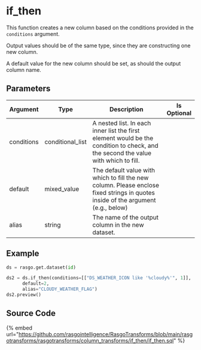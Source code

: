 

# if_then

This function creates a new column based on the conditions provided in the `conditions` argument.

Output values should be of the same type, since they are constructing one new column.

A default value for the new column should be set, as should the output column name.


## Parameters

|  Argument  |       Type       |                                                            Description                                                            | Is Optional |
| ---------- | ---------------- | --------------------------------------------------------------------------------------------------------------------------------- | ----------- |
| conditions | conditional_list | A nested list. In each inner list the first element would be the condition to check, and the second the value with which to fill. |             |
| default    | mixed_value      | The default value with which to fill the new column. Please enclose fixed strings in quotes inside of the argument (e.g., below)  |             |
| alias      | string           | The name of the output column in the new dataset.                                                                                 |             |


## Example

```python
ds = rasgo.get.dataset(id)

ds2 = ds.if_then(conditions=[["DS_WEATHER_ICON like '%cloudy%'", 1]],
      default=2,
      alias="CLOUDY_WEATHER_FLAG")
ds2.preview()
```

## Source Code

{% embed url="https://github.com/rasgointelligence/RasgoTransforms/blob/main/rasgotransforms/rasgotransforms/column_transforms/if_then/if_then.sql" %}

